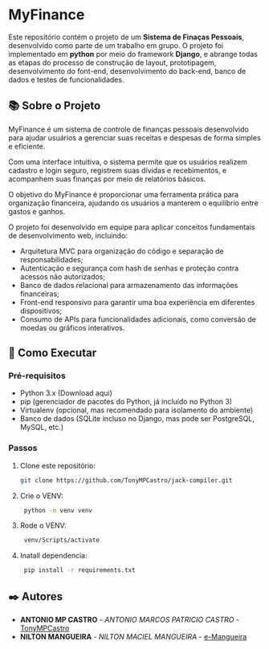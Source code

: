 # MyFinance

Este repositório contém o projeto de um **Sistema de Finaças Pessoais**, desenvolvido como parte de um trabalho em grupo. O projeto foi implementado em **python** por meio do framework **Django**, e abrange todas as etapas do processo de construção de layout, prototipagem, desenvolvimento do font-end, desenvolvimento do back-end, banco de dados e testes de funcionalidades.

## 📚 Sobre o Projeto

MyFinance é um sistema de controle de finanças pessoais desenvolvido para ajudar usuários a gerenciar suas receitas e despesas de forma simples e eficiente.

Com uma interface intuitiva, o sistema permite que os usuários realizem cadastro e login seguro, registrem suas dívidas e recebimentos, e acompanhem suas finanças por meio de relatórios básicos.

O objetivo do MyFinance é proporcionar uma ferramenta prática para organização financeira, ajudando os usuários a manterem o equilíbrio entre gastos e ganhos.

O projeto foi desenvolvido em equipe para aplicar conceitos fundamentais de desenvolvimento web, incluindo:
- Arquitetura MVC para organização do código e separação de responsabilidades;
- Autenticação e segurança com hash de senhas e proteção contra acessos não autorizados;
- Banco de dados relacional para armazenamento das informações financeiras;
- Front-end responsivo para garantir uma boa experiência em diferentes dispositivos;
- Consumo de APIs para funcionalidades adicionais, como conversão de moedas ou gráficos interativos.

## 🚀 Como Executar

### Pré-requisitos
- Python 3.x (Download aqui)
- pip (gerenciador de pacotes do Python, já incluído no Python 3)
- Virtualenv (opcional, mas recomendado para isolamento do ambiente)
- Banco de dados (SQLite incluso no Django, mas pode ser PostgreSQL, MySQL, etc.)

### Passos
1. Clone este repositório:
   ```bash
   git clone https://github.com/TonyMPCastro/jack-compiler.git

2. Crie o VENV:
   ```bash
    python -m venv venv

3. Rode o VENV:
   ```bash
    venv/Scripts/activate

4. Inatall dependencia:
   ```bash
    pip install -r requirements.txt

## ✒️ Autores

* **ANTONIO MP CASTRO** - *ANTONIO MARCOS PATRICIO CASTRO* - [TonyMPCastro](https://github.com/TonyMPCastro)
* **NILTON MANGUEIRA** - *NILTON MACIEL MANGUEIRA* - [e-Mangueira](https://github.com/e-Mangueira)
